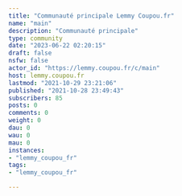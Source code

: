```yaml
---
title: "Communauté principale Lemmy Coupou.fr" 
name: "main"
description: "Communauté principale"
type: community
date: "2023-06-22 02:20:15"
draft: false
nsfw: false
actor_id: "https://lemmy.coupou.fr/c/main"
host: lemmy.coupou.fr
lastmod: "2021-10-29 23:21:06"
published: "2021-10-28 23:49:43"
subscribers: 85
posts: 0
comments: 0
weight: 0
dau: 0
wau: 0
mau: 0
instances:
- "lemmy_coupou_fr"
tags: 
- "lemmy_coupou_fr"

---
```

